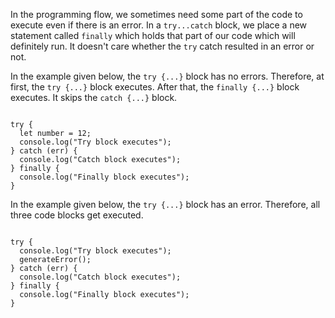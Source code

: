 In the programming flow, we sometimes
need some part of the code to execute
even if there is an error. In a `try...catch` block,
we place a new statement called `finally` which
holds that part of our code which will
definitely run. It doesn't care whether
the `try` catch resulted in an error or not.

In the example given below,
the `try {...}` block has no errors.
Therefore, at first, the `try {...}` block executes.
After that, the `finally {...}` block executes.
It skips the `catch {...}` block.

<Editor lang="javascript">
<code>
try {
  let number = 12;
  console.log("Try block executes");
} catch (err) {
  console.log("Catch block executes");
} finally {
  console.log("Finally block executes");
}
</code>
</Editor>

In the example given below,
the `try {...}` block has an error.
Therefore, all three code blocks get
executed.

<Editor lang="javascript">
<code>
try {
  console.log("Try block executes");
  generateError();
} catch (err) {
  console.log("Catch block executes");
} finally {
  console.log("Finally block executes");
}
</code>
</Editor>